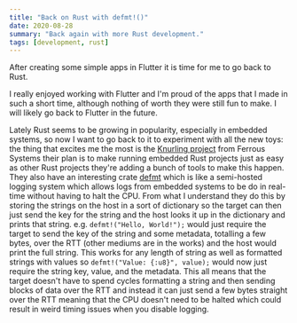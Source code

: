 ```yaml
---
title: "Back on Rust with defmt!()"
date: 2020-08-28
summary: "Back again with more Rust development."
tags: [development, rust]
---
```


After creating some simple apps in Flutter it is time for me to go back to Rust.

I really enjoyed working with Flutter and I'm proud of the apps that I made in such a short time, although nothing of worth they were still fun to make. I will likely go back to Flutter in the future.

Lately Rust seems to be growing in popularity, especially in embedded systems, so now I want to go back to it to experiment with all the new toys: the thing that excites me the most is the [Knurling project][knurling] from Ferrous Systems their plan is to make running embedded Rust projects just as easy as other Rust projects they're adding a bunch of tools to make this happen. They also have an interesting crate [defmt][defmt] which is like a semi-hosted logging system which allows logs from embedded systems to be do in real-time without having to halt the CPU. From what I understand they do this by storing the strings on the host in a sort of dictionary so the target can then just send the key for the string and the host looks it up in the dictionary and prints that string. e.g. `defmt!("Hello, World!");` would just require the target to send the key of the string and some metadata, totalling a few bytes, over the RTT (other mediums are in the works) and the host would print the full string. This works for any length of string as well as formatted strings with values so `defmt!("Value: {:u8}", value);` would now just require the string key, value, and the metadata. This all means that the target doesn't have to spend cycles formatting a string and then sending blocks of data over the RTT and instead it can just send a few bytes straight over the RTT meaning that the CPU doesn't need to be halted which could result in weird timing issues when you disable logging.

[knurling]: https://ferrous-systems.com/blog/knurling-rs
[defmt]: https://ferrous-systems.com/blog/defmt